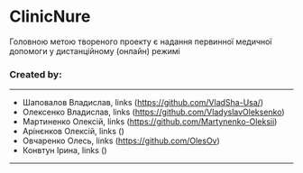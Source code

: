 # ClinicNure
Головною метою твореного проекту є надання первинної медичної допомоги у дистанційному (онлайн) режимі
### Created by:
---
- Шаповалов Владислав, links (https://github.com/VladSha-Usa/)
- Олексенко Владислав, links (https://github.com/VladyslavOleksenko)
- Мартиненко Олексій, links (https://github.com/Martynenko-Oleksii)
- Арінєнков Олексій, links ()
- Овчаренко Олесь, links (https://github.com/OlesOv)
- Конвтун Ірина, links ()
---

